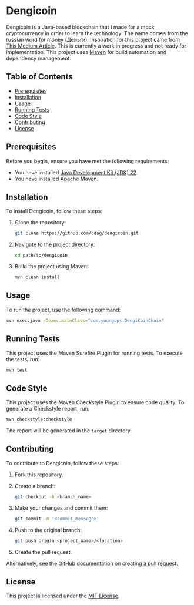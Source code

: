 # Dengicoin

Dengicoin is a Java-based blockchain that I made for a mock cryptocurrency in order to learn the technology. The name comes from the russian word for money (Деньги).
Inspiration for this project came from [This Medium Article](https://medium.com/programmers-blockchain/create-simple-blockchain-java-tutorial-from-scratch-6eeed3cb03fa). This is currently a work in progress and not ready for implementation.
 This project uses [Maven](https://maven.apache.org/) for build automation and dependency management.

## Table of Contents

- [Prerequisites](#prerequisites)
- [Installation](#installation)
- [Usage](#usage)
- [Running Tests](#running-tests)
- [Code Style](#code-style)
- [Contributing](#contributing)
- [License](#license)

## Prerequisites

Before you begin, ensure you have met the following requirements:

- You have installed [Java Development Kit (JDK) 22](https://www.oracle.com/java/technologies/javase-jdk22-downloads.html).
- You have installed [Apache Maven](https://maven.apache.org/install.html).

## Installation

To install Dengicoin, follow these steps:

1. Clone the repository:

    ```bash
    git clone https://github.com/cdag/dengicoin.git
    ```

2. Navigate to the project directory:

    ```bash
    cd path/to/dengicoin
    ```

3. Build the project using Maven:

    ```bash
    mvn clean install
    ```

## Usage

To run the project, use the following command:

```bash
mvn exec:java -Dexec.mainClass="com.youngops.DengiCoinChain"
```

## Running Tests

This project uses the Maven Surefire Plugin for running tests. To execute the tests, run:

```bash
mvn test
```

## Code Style

This project uses the Maven Checkstyle Plugin to ensure code quality. To generate a Checkstyle report, run:

```bash
mvn checkstyle:checkstyle
```

The report will be generated in the `target` directory.

## Contributing

To contribute to Dengicoin, follow these steps:

1. Fork this repository.
2. Create a branch:

    ```bash
    git checkout -b <branch_name>
    ```

3. Make your changes and commit them:

    ```bash
    git commit -m '<commit_message>'
    ```

4. Push to the original branch:

    ```bash
    git push origin <project_name>/<location>
    ```

5. Create the pull request.

Alternatively, see the GitHub documentation on [creating a pull request](https://help.github.com/articles/creating-a-pull-request/).

## License

This project is licensed under the [MIT License](LICENSE).
